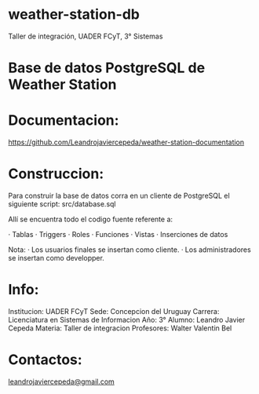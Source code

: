 # weather-station-db
Taller de integración, UADER FCyT, 3° Sistemas

# Base de datos PostgreSQL de Weather Station

# Documentacion:
https://github.com/Leandrojaviercepeda/weather-station-documentation

# Construccion:
Para construir la base de datos corra en un cliente de PostgreSQL el siguiente script: src/database.sql

Allí se encuentra todo el codigo fuente referente a:

· Tablas
· Triggers
· Roles
· Funciones
· Vistas
· Inserciones de datos


Nota:
· Los usuarios finales se insertan como cliente.
· Los administradores se insertan como developper.

# Info:
Institucion: UADER FCyT
Sede: Concepcion del Uruguay
Carrera: Licenciatura en Sistemas de Informacion
Año: 3°
Alumno: Leandro Javier Cepeda
Materia: Taller de integracion
Profesores: Walter Valentin Bel

# Contactos:
leandrojaviercepeda@gmail.com

